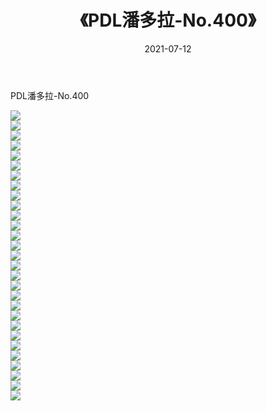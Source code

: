 ﻿---
layout: post
title:  《PDL潘多拉-No.400》
date:   2021-07-12
img: http://img.660000.xyz/Sharelink/网络美图/2021/PDL潘多拉-No.400/000.jpg
categories: [美女, 清纯, 唯美]
---

PDL潘多拉-No.400

  ![](http://img.660000.xyz/Sharelink/网络美图/2021/PDL潘多拉-No.400/001.jpg) <br> ![](http://img.660000.xyz/Sharelink/网络美图/2021/PDL潘多拉-No.400/002.jpg) <br> ![](http://img.660000.xyz/Sharelink/网络美图/2021/PDL潘多拉-No.400/003.jpg) <br> ![](http://img.660000.xyz/Sharelink/网络美图/2021/PDL潘多拉-No.400/004.jpg) <br> ![](http://img.660000.xyz/Sharelink/网络美图/2021/PDL潘多拉-No.400/005.jpg) <br> ![](http://img.660000.xyz/Sharelink/网络美图/2021/PDL潘多拉-No.400/006.jpg) <br> ![](http://img.660000.xyz/Sharelink/网络美图/2021/PDL潘多拉-No.400/007.jpg) <br> ![](http://img.660000.xyz/Sharelink/网络美图/2021/PDL潘多拉-No.400/008.jpg) <br> ![](http://img.660000.xyz/Sharelink/网络美图/2021/PDL潘多拉-No.400/009.jpg) <br> ![](http://img.660000.xyz/Sharelink/网络美图/2021/PDL潘多拉-No.400/010.jpg) <br> ![](http://img.660000.xyz/Sharelink/网络美图/2021/PDL潘多拉-No.400/011.jpg) <br> ![](http://img.660000.xyz/Sharelink/网络美图/2021/PDL潘多拉-No.400/012.jpg) <br> ![](http://img.660000.xyz/Sharelink/网络美图/2021/PDL潘多拉-No.400/013.jpg) <br> ![](http://img.660000.xyz/Sharelink/网络美图/2021/PDL潘多拉-No.400/014.jpg) <br> ![](http://img.660000.xyz/Sharelink/网络美图/2021/PDL潘多拉-No.400/015.jpg) <br> ![](http://img.660000.xyz/Sharelink/网络美图/2021/PDL潘多拉-No.400/016.jpg) <br> ![](http://img.660000.xyz/Sharelink/网络美图/2021/PDL潘多拉-No.400/017.jpg) <br> ![](http://img.660000.xyz/Sharelink/网络美图/2021/PDL潘多拉-No.400/018.jpg) <br> ![](http://img.660000.xyz/Sharelink/网络美图/2021/PDL潘多拉-No.400/019.jpg) <br> ![](http://img.660000.xyz/Sharelink/网络美图/2021/PDL潘多拉-No.400/020.jpg) <br> ![](http://img.660000.xyz/Sharelink/网络美图/2021/PDL潘多拉-No.400/021.jpg) <br> ![](http://img.660000.xyz/Sharelink/网络美图/2021/PDL潘多拉-No.400/022.jpg) <br> ![](http://img.660000.xyz/Sharelink/网络美图/2021/PDL潘多拉-No.400/023.jpg) <br> ![](http://img.660000.xyz/Sharelink/网络美图/2021/PDL潘多拉-No.400/024.jpg) <br> ![](http://img.660000.xyz/Sharelink/网络美图/2021/PDL潘多拉-No.400/025.jpg) <br> ![](http://img.660000.xyz/Sharelink/网络美图/2021/PDL潘多拉-No.400/026.jpg) <br> ![](http://img.660000.xyz/Sharelink/网络美图/2021/PDL潘多拉-No.400/027.jpg) <br> ![](http://img.660000.xyz/Sharelink/网络美图/2021/PDL潘多拉-No.400/028.jpg) <br> ![](http://img.660000.xyz/Sharelink/网络美图/2021/PDL潘多拉-No.400/029.jpg) <br>